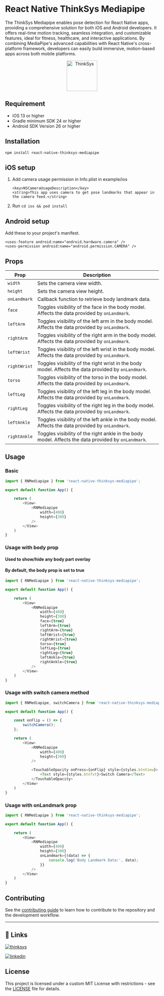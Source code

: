 # React Native ThinkSys Mediapipe

The ThinkSys Mediapipe enables pose detection for React Native apps, providing a comprehensive solution for both iOS and Android developers. It offers real-time motion tracking, seamless integration, and customizable features, ideal for fitness, healthcare, and interactive applications. By combining MediaPipe's advanced capabilities with React Native's cross-platform framework, developers can easily build immersive, motion-based apps across both mobile platforms.

<p align="center">
<img src="https://i.ibb.co/L1FNt92/thinksys-logo.png" height="100" alt="ThinkSys" />
</p>

## Requirement
* iOS 13 or higher
* Gradle minimum SDK 24 or higher
* Android SDK Version 26 or higher


## Installation
```
npm install react-native-thinksys-mediapipe
```

## iOS setup
1. Add camera usage permission in Info.plist in example/ios
    ```
    <key>NSCameraUsageDescription</key>
	<string>This app uses camera to get pose landmarks that appear in the camera feed.</string>
    ```
   
2. Run ```cd ios && pod install```


## Android setup
Add these to your project's manifest.

```
<uses-feature android:name="android.hardware.camera" />
<uses-permission android:name="android.permission.CAMERA" />
```

## Props

| Prop        | Description                                                                                     |
|-------------|-------------------------------------------------------------------------------------------------|
| `width`     | Sets the camera view width.                                                                      |
| `height`    | Sets the camera view height.                                                                     |
| `onLandmark`| Callback function to retrieve body landmark data.                                                |
| `face`      | Toggles visibility of the face in the body model. Affects the data provided by `onLandmark`.      |
| `leftArm`   | Toggles visibility of the left arm in the body model. Affects the data provided by `onLandmark`.  |
| `rightArm`  | Toggles visibility of the right arm in the body model. Affects the data provided by `onLandmark`. |
| `leftWrist` | Toggles visibility of the left wrist in the body model. Affects the data provided by `onLandmark`.|
| `rightWrist`| Toggles visibility of the right wrist in the body model. Affects the data provided by `onLandmark`.|
| `torso`     | Toggles visibility of the torso in the body model. Affects the data provided by `onLandmark`.     |
| `leftLeg`   | Toggles visibility of the left leg in the body model. Affects the data provided by `onLandmark`.  |
| `rightLeg`  | Toggles visibility of the right leg in the body model. Affects the data provided by `onLandmark`. |
| `leftAnkle` | Toggles visibility of the left ankle in the body model. Affects the data provided by `onLandmark`.|
| `rightAnkle`| Toggles visibility of the right ankle in the body model. Affects the data provided by `onLandmark`.|


## Usage

### Basic

```js
import { RNMediapipe } from 'react-native-thinksys-mediapipe';

export default function App() {

    return (
        <View>
            <RNMediapipe 
                width={400}
                height={300}
            />
        </View>
    )
}
```

### Usage with body prop

#### Used to show/hide any body part overlay
#### By default, the body prop is set to true

```js
import { RNMediapipe } from 'react-native-thinksys-mediapipe';

export default function App() {

    return (
        <View>
            <RNMediapipe 
                width={400}
                height={300}
                face={true}
                leftArm={true}
                rightArm={true}
                leftWrist={true}
                rightWrist={true}
                torso={true}
                leftLeg={true}
                rightLeg={true}
                leftAnkle={true}
                rightAnkle={true}
            />
        </View>
    )
}
```

### Usage with switch camera method

```js
import { RNMediapipe, switchCamera } from 'react-native-thinksys-mediapipe';

export default function App() {

    const onFlip = () => {
        switchCamera();
    };

    return (
        <View>
            <RNMediapipe 
                width={400}
                height={300}
            />

            <TouchableOpacity onPress={onFlip} style={styles.btnView}>
                <Text style={styles.btnTxt}>Switch Camera</Text>
            </TouchableOpacity>
        </View>
    )
}

```

### Usage with onLandmark prop

```js
import { RNMediapipe } from 'react-native-thinksys-mediapipe';

export default function App() {

    return (
        <View>
            <RNMediapipe 
                width={400}
                height={300}
                onLandmark={(data) => {
                    console.log('Body Landmark Data:', data);
                }}
            />
        </View>
    )
}

```

## Contributing

See the [contributing guide](CONTRIBUTING.md) to learn how to contribute to the repository and the development workflow.

---

## 🔗 Links
[![thinksys](https://img.shields.io/badge/my_portfolio-000?style=for-the-badge&logo=ko-fi&logoColor=white)](https://thinksys.com/)

[![linkedin](https://img.shields.io/badge/linkedin-0A66C2?style=for-the-badge&logo=linkedin&logoColor=white)](https://in.linkedin.com/company/thinksys-inc)

## License

This project is licensed under a custom MIT License with restrictions - see the [LICENSE](LICENSE) file for details.
